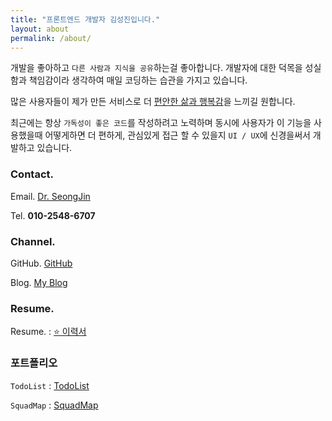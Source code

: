 ```yaml
---
title: "프론트엔드 개발자 김성진입니다."
layout: about
permalink: /about/
---
```


개발을 좋아하고 `다른 사람과 지식을 공유`하는걸 좋아합니다. 개발자에 대한 덕목을 성실함과 책임감이라 생각하여 매일 코딩하는 습관을 가지고 있습니다.

많은 사용자들이 제가 만든 서비스로 더 <u>편안한 삶과 행복감</u>을 느끼길 원합니다.

최근에는 항상 `가독성이 좋은 코드`를 작성하려고 노력하며 동시에 사용자가 이 기능을 사용했을때 어떻게하면 더 편하게, 관심있게 접근 할 수 있을지 `UI / UX`에 신경을써서 개발하고 있습니다.  

### Contact.

Email. [Dr. SeongJin](mailto:jinlog9@gmail.com)

Tel. **010-2548-6707**

### Channel.

GitHub. [GitHub](https://github.com/Muffin9)

Blog. [My Blog](https://muffin9.github.io/)  


### Resume.

Resume. : [⭐️ 이력서](https://drive.google.com/file/d/125q65aS8lDCVaY8J-KLrEgm6v3d01XNc/view)

### 포트폴리오

`TodoList` : [TodoList](https://drive.google.com/file/d/1D7W55RS8QgmvaafH_1pQJFNltInDZVLN/view)

`SquadMap` : [SquadMap](https://github.com/squad-map/squad-map-project/issues)

